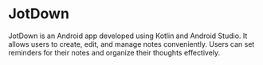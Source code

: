 # JotDown
JotDown is an Android app developed using Kotlin and Android Studio. It allows users to create, edit, and manage notes conveniently. Users can set reminders for their notes and organize their thoughts effectively.
